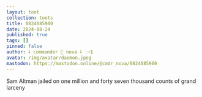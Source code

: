 ```yaml
---
layout: toot
collection: toots
title: 0824085900
date: 2024-08-24
published: true
tags: []
pinned: false
author: ⸸ commander ░ nova ⸸ :~$
avatar: /img/avatar/daemon.jpeg
mastodon: https://mastodon.online/@cmdr_nova/0824085900
---
```


Sam Altman jailed on one million and forty seven thousand counts of grand larceny
